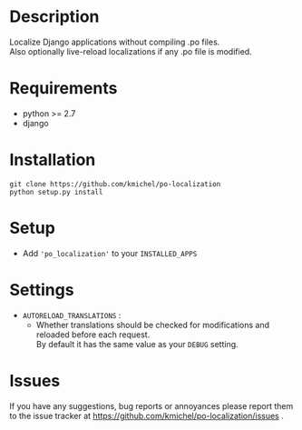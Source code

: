 # Description
Localize Django applications without compiling .po files.  
Also optionally live-reload localizations if any .po file is modified.

# Requirements
- python >= 2.7
- django

# Installation
```shell
git clone https://github.com/kmichel/po-localization
python setup.py install
```

# Setup
- Add `'po_localization'` to your `INSTALLED_APPS`

# Settings
- `AUTORELOAD_TRANSLATIONS` :
  - Whether translations should be checked for modifications and reloaded before each request.  
    By default it has the same value as your `DEBUG` setting.

# Issues
If you have any suggestions, bug reports or annoyances please report them
to the issue tracker at https://github.com/kmichel/po-localization/issues .
